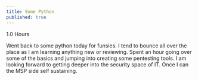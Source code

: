 ```yaml
---
title: Some Python
published: true
---
```


1.0 Hours <br />

Went back to some python today for funsies. I tend to bounce all over the place as I am learning anything new or reviewing. Spent an hour going over some of the basics and jumping into creating some pentesting tools. I am looking forward to getting deeper into the security space of IT. Once I can the MSP side self sustaining.

